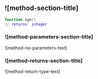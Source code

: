 ## ![method-section-title]


```lua
function sgn()
// returns: integer
```


### ![method-parameters-section-title]

![method-no-parameters-text]

### ![method-returns-section-title]

![method-return-type-text]

